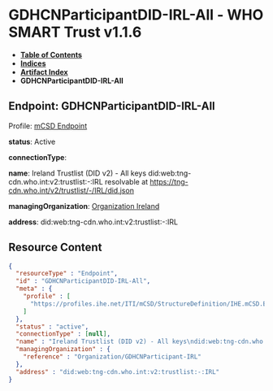 # GDHCNParticipantDID-IRL-All - WHO SMART Trust v1.1.6

* [**Table of Contents**](toc.md)
* [**Indices**](indices.md)
* [**Artifact Index**](artifacts.md)
* **GDHCNParticipantDID-IRL-All**

## Endpoint: GDHCNParticipantDID-IRL-All

Profile: [mCSD Endpoint](https://profiles.ihe.net/ITI/mCSD/4.0.0/StructureDefinition-IHE.mCSD.Endpoint.html)

**status**: Active

**connectionType**: 

**name**: Ireland Trustlist (DID v2) - All keys did:web:tng-cdn.who.int:v2:trustlist:-:IRL resolvable at https://tng-cdn.who.int/v2/trustlist/-/IRL/did.json

**managingOrganization**: [Organization Ireland](Organization-GDHCNParticipant-IRL.md)

**address**: did:web:tng-cdn.who.int:v2:trustlist:-:IRL



## Resource Content

```json
{
  "resourceType" : "Endpoint",
  "id" : "GDHCNParticipantDID-IRL-All",
  "meta" : {
    "profile" : [
      "https://profiles.ihe.net/ITI/mCSD/StructureDefinition/IHE.mCSD.Endpoint"
    ]
  },
  "status" : "active",
  "connectionType" : [null],
  "name" : "Ireland Trustlist (DID v2) - All keys\ndid:web:tng-cdn.who.int:v2:trustlist:-:IRL\nresolvable at https://tng-cdn.who.int/v2/trustlist/-/IRL/did.json",
  "managingOrganization" : {
    "reference" : "Organization/GDHCNParticipant-IRL"
  },
  "address" : "did:web:tng-cdn.who.int:v2:trustlist:-:IRL"
}

```
